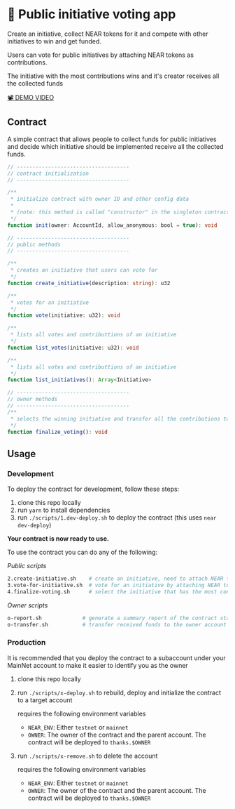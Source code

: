 # 🙋 Public initiative voting app

Create an initiative, collect NEAR tokens for it and compete with other initiatives to win and get funded.

Users can vote for public initiatives by attaching NEAR tokens as contributions.

The initiative with the most contributions wins and it's creator receives all the collected funds

[📽 DEMO VIDEO](https://www.loom.com/share/876f57b52ffe4919b1cdaea7ed680965)

## Contract

A simple contract that allows people to collect funds for public initiatives and decide which initiative should be implemented receive all the collected funds.

```ts
// ------------------------------------
// contract initialization
// ------------------------------------

/**
 * initialize contract with owner ID and other config data
 *
 * (note: this method is called "constructor" in the singleton contract code)
 */
function init(owner: AccountId, allow_anonymous: bool = true): void

// ------------------------------------
// public methods
// ------------------------------------

/**
 * creates an initiative that users can vote for
 */
function create_initiative(description: string): u32

/**
 * votes for an initiative
 */
function vote(initiative: u32): void

/**
 * lists all votes and contributtions of an initiative
 */
function list_votes(initiative: u32): void

/**
 * lists all votes and contributtions of an initiative
 */
function list_initiatives(): Array<Initiative>

// ------------------------------------
// owner methods
// ------------------------------------
/**
 * selects the winning initiative and transfer all the contributions to the initiative creator
 */
function finalize_voting(): void

```


## Usage

### Development

To deploy the contract for development, follow these steps:

1. clone this repo locally
2. run `yarn` to install dependencies
3. run `./scripts/1.dev-deploy.sh` to deploy the contract (this uses `near dev-deploy`)

**Your contract is now ready to use.**

To use the contract you can do any of the following:

_Public scripts_

```sh
2.create-initiative.sh    # create an initiative, need to attach NEAR tokens as an initial contribution
3.vote-for-initiative.sh  # vote for an initiative by attaching NEAR tokens
4.finalize-voting.sh      # select the initiative that has the most contributions and transfer to the creator
```

_Owner scripts_

```sh
o-report.sh             # generate a summary report of the contract state
o-transfer.sh           # transfer received funds to the owner account
```

### Production

It is recommended that you deploy the contract to a subaccount under your MainNet account to make it easier to identify you as the owner

1. clone this repo locally
2. run `./scripts/x-deploy.sh` to rebuild, deploy and initialize the contract to a target account

   requires the following environment variables
   - `NEAR_ENV`: Either `testnet` or `mainnet`
   - `OWNER`: The owner of the contract and the parent account.  The contract will be deployed to `thanks.$OWNER`

3. run `./scripts/x-remove.sh` to delete the account

   requires the following environment variables
   - `NEAR_ENV`: Either `testnet` or `mainnet`
   - `OWNER`: The owner of the contract and the parent account.  The contract will be deployed to `thanks.$OWNER`
